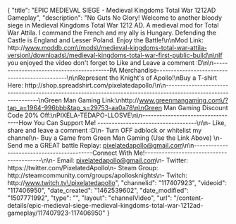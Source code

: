 {
    "title": "EPIC MEDIEVAL SIEGE - Medieval Kingdoms Total War 1212AD Gameplay",
    "description": "No Guts No Glory!  Welcome to another bloody siege in Medieval Kingdoms Total War 1212 AD.  A medieval mod for Total War Attila.  I command the French and my ally is Hungary.  Defending the Castle is England and Lesser Poland.  Enjoy the Battle!\n\nMod Link: http:\/\/www.moddb.com\/mods\/medieval-kingdoms-total-war-attila-version\/downloads\/medieval-kingdoms-total-war-first-public-build\n\nIf you enjoyed the video don't forget to Like and Leave a comment :D\n\n-----------------------------------------PA Merchandise----------------------------------------------\n\nRepresent the Knight's of Apollo!\nBuy a T-shirt Here: http:\/\/shop.spreadshirt.com\/pixelatedapollo\/\n\n---------------------------------------------------------------------------------------------------------------\nGreen Man Gaming Link:\nhttp:\/\/www.greenmangaming.com\/?tap_a=1964-996bbb&tap_s=29753-aa0a78\n\nGreen Man Gaming Discount Code 20% Off:\nPIXELA-TEDAPO-LLOSVE\n\n----------------------------------How You Can Support Me! -----------------------------------\n\n- Like, share and leave a comment :D\n- Turn OFF adblock or whitelist my channel\n- Buy a Game from Green Man Gaming (Use the Link Above) \n- Send me a GREAT battle Replay: pixelatedapollo@gmail.com\n\n------------------------------------------Connect With Me!-----------------------------------------\n\n- Email: pixelatedapollo@gmail.com\n- Twitter: https:\/\/twitter.com\/PixelatedApollo\n- Steam Group:  http:\/\/steamcommunity.com\/groups\/apollosknights\n- Twitch: http:\/\/www.twitch.tv\/pixelatedapollo",
    "channelid": "117407923",
    "videoid": "117406950",
    "date_created": "1462539602",
    "date_modified": "1507771992",
    "type": "",
    "layout": "channelVideo",
    "url": "\/content-details\/epic-medieval-siege-medieval-kingdoms-total-war-1212ad-gameplay\/117407923-117406950"
}